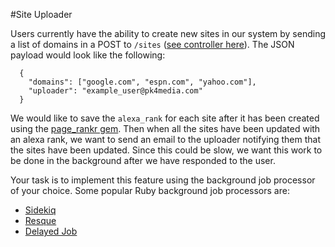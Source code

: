#Site Uploader

Users currently have the ability to create new sites in our system by sending a
list of domains in a POST to ```/sites``` ([see controller here](https://github.com/steven-ferguson/site_upload_challenge/blob/master/app/controllers/sites_controller.rb)). The JSON payload would look like the
following:

```
  {
    "domains": ["google.com", "espn.com", "yahoo.com"],
    "uploader": "example_user@pk4media.com"
  }
```

We would like to save the ```alexa_rank``` for each site after it has been
created using the [page_rankr gem](https://github.com/blatyo/page_rankr). Then
when all the sites have been updated with an alexa rank, we want to send an email
to the uploader notifying them that the sites have been updated. Since
this could be slow, we want this work to be done in the background after we have
responded to the user.

Your task is to implement this feature using the background job processor of your
choice. Some popular Ruby background job processors are:

* [Sidekiq](https://github.com/mperham/sidekiq)
* [Resque](https://github.com/resque/resque)
* [Delayed Job](https://github.com/collectiveidea/delayed_job)
